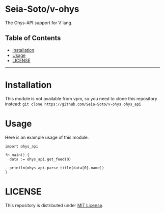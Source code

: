 # Seia-Soto/v-ohys

The Ohys-API support for V lang.

## Table of Contents

- [Installation](#installation)
- [Usage](#usage)
- [LICENSE](#license)

----

# Installation

This module is not available from vpm, so you need to clone this repository instead: `git clone https://github.com/Seia-Soto/v-ohys ohys_api`

# Usage

Here is an example usage of this module.

```vlang
import ohys_api

fn main() {
  data := ohys_api.get_feed(0)

  println(ohys_api.parse_title(data[0].name))
}
```

# LICENSE

This repository is distributed under [MIT License](/LICENSE).
